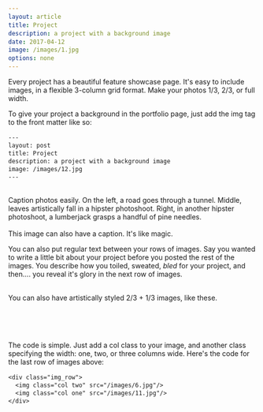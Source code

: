 ```yaml
---
layout: article
title: Project
description: a project with a background image
date: 2017-04-12
image: /images/1.jpg
options: none
---
```


Every project has a beautiful feature showcase page. It's easy to include images, in a flexible 3-column grid format. Make your photos 1/3, 2/3, or full width.

To give your project a background in the portfolio page, just add the img tag to the front matter like so:

	---
	layout: post
	title: Project
	description: a project with a background image
	image: /images/12.jpg
	---


<div class="img_row">
	<img class="col one" src="{{ site.baseurl }}/images/1.jpg" alt="" title="example image"/>
	<img class="col one" src="{{ site.baseurl }}/images/2.jpg" alt="" title="example image"/>
	<img class="col one" src="{{ site.baseurl }}/images/3.jpg" alt="" title="example image"/>
</div>
<div class="col three caption">
	Caption photos easily. On the left, a road goes through a tunnel. Middle, leaves artistically fall in a hipster photoshoot. Right, in another hipster photoshoot, a lumberjack grasps a handful of pine needles.
</div>
<div class="img_row">
	<img class="col three" src="{{ site.baseurl }}/images/5.jpg" alt="" title="example image"/>
</div>
<div class="col three caption">
	This image can also have a caption. It's like magic.
</div>

You can also put regular text between your rows of images. Say you wanted to write a little bit about your project before you posted the rest of the images. You describe how you toiled, sweated, *bled* for your project, and then.... you reveal it's glory in the next row of images.


<div class="img_row">
	<img class="col two" src="{{ site.baseurl }}/images/6.jpg" alt="" title="example image"/>
	<img class="col one" src="{{ site.baseurl }}/images/11.jpg" alt="" title="example image"/>
</div>
<div class="col three caption">
	You can also have artistically styled 2/3 + 1/3 images, like these.
</div>


<br/><br/><br/>


The code is simple. Just add a col class to your image, and another class specifying the width: one, two, or three columns wide. Here's the code for the last row of images above:

	<div class="img_row">
	  <img class="col two" src="/images/6.jpg"/>
	  <img class="col one" src="/images/11.jpg"/>
	</div>
